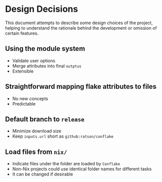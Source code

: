 # Design Decisions

This document attempts to describe some design choices of the project, helping to
understand the rationale behind the development or omission of certain features.

## Using the module system

- Validate user options
- Merge attributes into final `outptus`
- Extensible

## Straightforward mapping flake attributes to files

- No new concepts
- Predictable

## Default branch to `release`

- Minimize download size
- Keep `inputs.url` short as `github:ratson/conflake`

## Load files from `nix/`

- Indicate files under the folder are loaded by `Conflake`
- Non-Nix projects could use identical folder names for different tasks
- It can be changed if desirable
